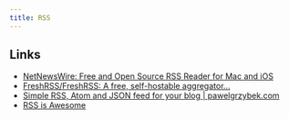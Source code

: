 ```yaml
---
title: RSS
---
```


## Links

- [NetNewsWire: Free and Open Source RSS Reader for Mac and iOS](https://netnewswire.com/)
- [FreshRSS/FreshRSS: A free, self-hostable aggregator…](https://github.com/FreshRSS/FreshRSS)
- [Simple RSS, Atom and JSON feed for your blog | pawelgrzybek.com](https://pawelgrzybek.com/simple-rss-atom-and-json-feed-for-your-blog/)
- [RSS is Awesome](https://rssisawesome.com/)